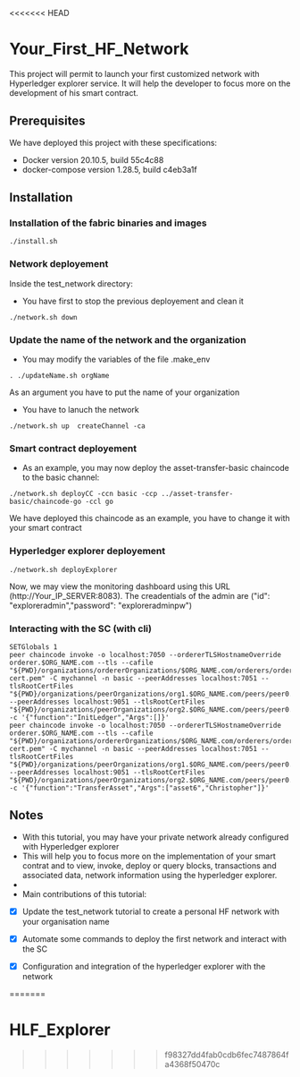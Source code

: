 <<<<<<< HEAD
# Your_First_HF_Network

This project will permit to launch your first customized network with Hyperledger explorer service.
It will help the developer to focus more on the development of his smart contract.


## Prerequisites

We have deployed this project with these specifications:
* Docker version 20.10.5, build 55c4c88
* docker-compose version 1.28.5, build c4eb3a1f

## Installation

### Installation of the fabric binaries and images
```
./install.sh
```

### Network deployement

Inside the test_network directory:

* You have first to  stop the previous deployement and clean it
```
./network.sh down
```
### Update the name of the network and the organization

* You may modify the variables of the file .make_env

```
. ./updateName.sh orgName
```
As an argument you have to put the name of your organization



*  You have to lanuch the network

```
./network.sh up  createChannel -ca
```

### Smart contract deployement

* As an example,  you may now  deploy  the asset-transfer-basic chaincode to the basic channel:

```
./network.sh deployCC -ccn basic -ccp ../asset-transfer-basic/chaincode-go -ccl go

```
We have deployed this chaincode as an example, you have to change it with your smart contract

### Hyperledger explorer deployement
```
./network.sh deployExplorer
```
Now, we may view the monitoring dashboard using this URL (http://Your_IP_SERVER:8083).
The creadentials of the admin  are ("id": "exploreradmin","password": "exploreradminpw")


### Interacting with the SC (with cli)



````
SETGlobals 1
peer chaincode invoke -o localhost:7050 --ordererTLSHostnameOverride orderer.$ORG_NAME.com --tls --cafile "${PWD}/organizations/ordererOrganizations/$ORG_NAME.com/orderers/orderer.$ORG_NAME.com/msp/tlscacerts/tlsca.$ORG_NAME.com-cert.pem" -C mychannel -n basic --peerAddresses localhost:7051 --tlsRootCertFiles "${PWD}/organizations/peerOrganizations/org1.$ORG_NAME.com/peers/peer0.org1.$ORG_NAME.com/tls/ca.crt" --peerAddresses localhost:9051 --tlsRootCertFiles "${PWD}/organizations/peerOrganizations/org2.$ORG_NAME.com/peers/peer0.org2.$ORG_NAME.com/tls/ca.crt" -c '{"function":"InitLedger","Args":[]}'
peer chaincode invoke -o localhost:7050 --ordererTLSHostnameOverride orderer.$ORG_NAME.com --tls --cafile "${PWD}/organizations/ordererOrganizations/$ORG_NAME.com/orderers/orderer.$ORG_NAME.com/msp/tlscacerts/tlsca.$ORG_NAME.com-cert.pem" -C mychannel -n basic --peerAddresses localhost:7051 --tlsRootCertFiles "${PWD}/organizations/peerOrganizations/org1.$ORG_NAME.com/peers/peer0.org1.$ORG_NAME.com/tls/ca.crt" --peerAddresses localhost:9051 --tlsRootCertFiles "${PWD}/organizations/peerOrganizations/org2.$ORG_NAME.com/peers/peer0.org2.$ORG_NAME.com/tls/ca.crt" -c '{"function":"TransferAsset","Args":["asset6","Christopher"]}'
````




## Notes


*  With this tutorial, you may have your private network already configured with Hyperledger explorer 
*  This will help  you to focus more on the implementation of your smart contrat and  to view, invoke, deploy or query blocks, transactions and associated data, network information using the hyperledger explorer.
* 
*  Main contributions of this tutorial:


 * [x] Update the test_network tutorial to create a personal HF network with your organisation name
 * [x] Automate some commands to deploy the first network and interact with the SC
 * [x] Configuration and integration of the hyperledger explorer with the network




=======
# HLF_Explorer
>>>>>>> f98327dd4fab0cdb6fec7487864fa4368f50470c
